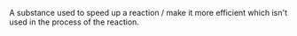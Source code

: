 A substance used to speed up a reaction / make it more efficient which isn't used in the process of the reaction.